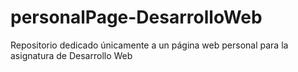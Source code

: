 # personalPage-DesarrolloWeb
Repositorio dedicado únicamente a un página web personal para la asignatura de Desarrollo Web
